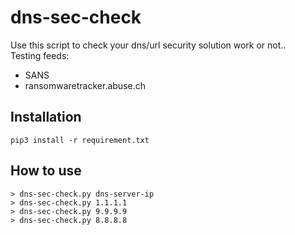 # dns-sec-check
Use this script to check your dns/url security solution work or not..<br />
Testing feeds:
- SANS
- ransomwaretracker.abuse.ch

## Installation
```
pip3 install -r requirement.txt
```

## How to use
```
> dns-sec-check.py dns-server-ip
> dns-sec-check.py 1.1.1.1
> dns-sec-check.py 9.9.9.9
> dns-sec-check.py 8.8.8.8
```
